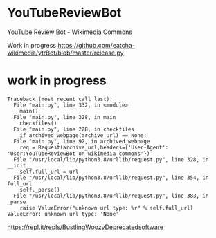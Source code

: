 # YouTubeReviewBot
YouTube Review Bot - Wikimedia Commons

Work in progress https://github.com/eatcha-wikimedia/ytrBot/blob/master/release.py

# work in progress

```
Traceback (most recent call last):
  File "main.py", line 332, in <module>
    main()
  File "main.py", line 328, in main
    checkfiles()
  File "main.py", line 228, in checkfiles
    if archived_webpage(archive_url) == None:
  File "main.py", line 92, in archived_webpage
    req = Request(archive_url,headers={'User-Agent': 'User:YouTubeReviewBot on wikimedia commons'})
  File "/usr/local/lib/python3.8/urllib/request.py", line 328, in __init__
    self.full_url = url
  File "/usr/local/lib/python3.8/urllib/request.py", line 354, in full_url
    self._parse()
  File "/usr/local/lib/python3.8/urllib/request.py", line 383, in _parse
    raise ValueError("unknown url type: %r" % self.full_url)
ValueError: unknown url type: 'None'
```

https://repl.it/repls/BustlingWoozyDeprecatedsoftware
